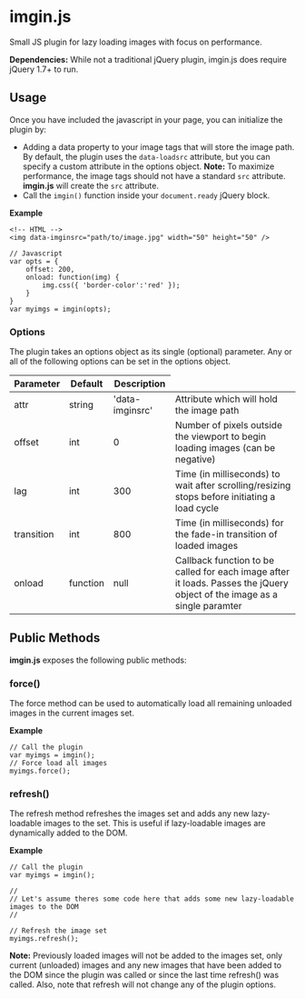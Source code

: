 imgin.js
========

Small JS plugin for lazy loading images with focus on performance.

**Dependencies:**
While not a traditional jQuery plugin, imgin.js does require jQuery 1.7+ to run.



## Usage ##

Once you have included the javascript in your page, you can initialize the plugin by:
* Adding a data property to your image tags that will store the image path.  By default, the plugin uses the `data-loadsrc` attribute, but you can specify a custom attribute in the options object.  **Note:** To maximize performance, the image tags should not have a standard `src` attribute.  **imgin.js** will create the `src` attribute.
* Call the `imgin()` function inside your `document.ready` jQuery block.

**Example**
	
	<!-- HTML -->
	<img data-imginsrc="path/to/image.jpg" width="50" height="50" />
	
	// Javascript
	var opts = {
	  	offset: 200,
	  	onload: function(img) {
	    	img.css({ 'border-color':'red' });
	  	}
	}
	var myimgs = imgin(opts);

	
### Options ###
The plugin takes an options object as its single (optional) parameter.  Any or all of the following options can be set in the options object.

<table summary="Object properties for the imgin.js constructor function parameter">
	<thead>
		<tr>
			<th scope="col">Parameter</th>
			<th scope="col">Default</th>
			<th scope="col">Description</th>
		</tr>
	</thead>
	<tbody>
    <tr>
			<td>attr</td>
			<td>string</td>
			<td>'data-imginsrc'</td>
			<td>Attribute which will hold the image path</td>
		</tr>		
		<tr>
			<td>offset</td>
			<td>int</td>
			<td>0</td>
			<td>Number of pixels outside the viewport to begin loading images (can be negative)</td>
		</tr>		
		<tr>
			<td>lag</td>
			<td>int</td>
			<td>300</td>
			<td>Time (in milliseconds) to wait after scrolling/resizing stops before initiating a load cycle</td>
		</tr>		
		<tr>
			<td>transition</td>
			<td>int</td>
			<td>800</td>
			<td>Time (in milliseconds) for the fade-in transition of loaded images</td>
		</tr>		
		<tr>
			<td>onload</td>
			<td>function</td>
			<td>null</td>
			<td>Callback function to be called for each image after it loads.  Passes the jQuery object of the image as a single paramter</td>
		</tr>		
	</tbody>
</table>




## Public Methods ##
**imgin.js** exposes the following public methods:



### force() ###
The force method can be used to automatically load all remaining unloaded images in the current images set.

**Example**

	// Call the plugin
	var myimgs = imgin();
	// Force load all images
	myimgs.force();
	
	
	
### refresh() ###
The refresh method refreshes the images set and adds any new lazy-loadable images to the set.  This is useful if lazy-loadable images are dynamically added to the DOM.  

**Example**

	// Call the plugin
	var myimgs = imgin();
	
	//
	// Let's assume theres some code here that adds some new lazy-loadable images to the DOM
	// 
	
	// Refresh the image set
	myimgs.refresh();
	
**Note:**
Previously loaded images will not be added to the images set, only current (unloaded) images and any new images that have been added to the DOM since the plugin was called or since the last time refresh() was called.  Also, note that refresh will not change any of the plugin options.

